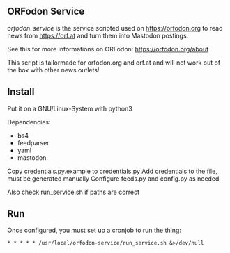 ## ORFodon Service

*orfodon_service* is the service scripted used on https://orfodon.org
to read news from https://orf.at and turn them into Mastodon postings.

See this for more informations on ORFodon: https://orfodon.org/about

This script is tailormade for orfodon.org and orf.at and will not
work out of the box with other news outlets!

## Install

Put it on a GNU/Linux-System with python3

Dependencies:
- bs4
- feedparser
- yaml
- mastodon

Copy credentials.py.example to credentials.py
Add credentials to the file, must be generated manually
Configure feeds.py and config.py as needed

Also check run_service.sh if paths are correct

## Run

Once configured, you must set up a cronjob to run the thing:

    * * * * * /usr/local/orfodon-service/run_service.sh &>/dev/null
